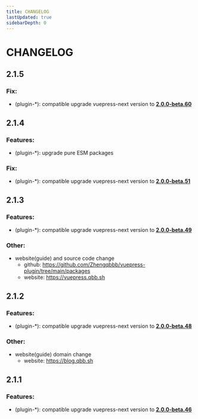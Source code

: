 ```yaml
---
title: CHANGELOG
lastUpdated: true
sidebarDepth: 0
---
```

# CHANGELOG


## 2.1.5

### Fix:
- (plugin-*): compatible upgrade vuepress-next version to <u>**2.0.0-beta.60**</u>

## 2.1.4
### Features:
- (plugin-*): upgrade pure ESM packages

### Fix:
- (plugin-*): compatible upgrade vuepress-next version to <u>**2.0.0-beta.51**</u>

## 2.1.3
### Features:
- (plugin-*): compatible upgrade vuepress-next version to <u>**2.0.0-beta.49**</u>

### Other:
- website(guide) and source code change
  - github: https://github.com/Zhengqbbb/vuepress-plugin/tree/main/packages
  - website: https://vuepress.qbb.sh

## 2.1.2

### Features:
- (plugin-*): compatible upgrade vuepress-next version to <u>**2.0.0-beta.48**</u>

### Other:
- website(guide) domain change
  - website: https://blog.qbb.sh

## 2.1.1

### Features:
- (plugin-*): compatible upgrade vuepress-next version to <u>**2.0.0-beta.46**</u>
